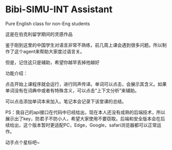 # Bibi-SIMU-INT Assistant
Pure English class  for non-Eng students

这是在伯克利留学期间的灵感作品

鉴于刚到这里的中国学生对语言非常不熟练，前几周上课会遇到很多问题。所以制作了这个agent来帮助大家度过语言关。

但是，记住这只是辅助，希望你越早丢掉他越好

功能介绍：

点击开始上课程序就会运行，进行同声传译。单词可以点击，会展示其含义。如果单词没有在词典中或者有特殊含义，可以点击“上下文分析”来辅助。

可以点击添加单词本来加入。笔记本会记录下该堂课的总结。

PS：我自己的api接口在代码中已经给出，现在本人还没有成熟的后端技术，所以展示出了key，防君子不防小人，希望大家使用不要窃取。后端和安全版本会在后续给出，这个版本暂时更适配PC，Edge，Google，safari浏览器都可以正常运作。

动手点个星标吧~
